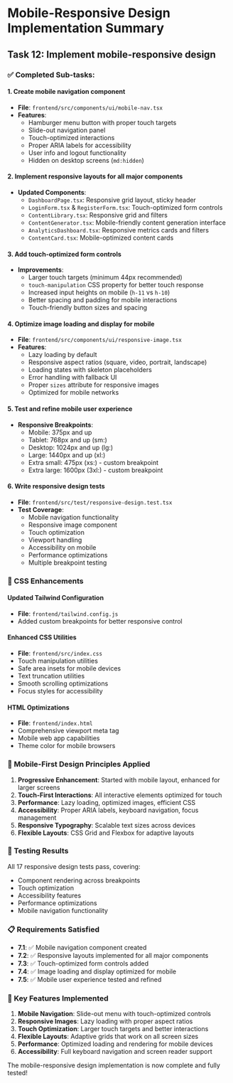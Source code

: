 # Mobile-Responsive Design Implementation Summary

## Task 12: Implement mobile-responsive design

### ✅ Completed Sub-tasks:

#### 1. Create mobile navigation component
- **File**: `frontend/src/components/ui/mobile-nav.tsx`
- **Features**:
  - Hamburger menu button with proper touch targets
  - Slide-out navigation panel
  - Touch-optimized interactions
  - Proper ARIA labels for accessibility
  - User info and logout functionality
  - Hidden on desktop screens (`md:hidden`)

#### 2. Implement responsive layouts for all major components
- **Updated Components**:
  - `DashboardPage.tsx`: Responsive grid layout, sticky header
  - `LoginForm.tsx` & `RegisterForm.tsx`: Touch-optimized form controls
  - `ContentLibrary.tsx`: Responsive grid and filters
  - `ContentGenerator.tsx`: Mobile-friendly content generation interface
  - `AnalyticsDashboard.tsx`: Responsive metrics cards and filters
  - `ContentCard.tsx`: Mobile-optimized content cards

#### 3. Add touch-optimized form controls
- **Improvements**:
  - Larger touch targets (minimum 44px recommended)
  - `touch-manipulation` CSS property for better touch response
  - Increased input heights on mobile (`h-11` vs `h-10`)
  - Better spacing and padding for mobile interactions
  - Touch-friendly button sizes and spacing

#### 4. Optimize image loading and display for mobile
- **File**: `frontend/src/components/ui/responsive-image.tsx`
- **Features**:
  - Lazy loading by default
  - Responsive aspect ratios (square, video, portrait, landscape)
  - Loading states with skeleton placeholders
  - Error handling with fallback UI
  - Proper `sizes` attribute for responsive images
  - Optimized for mobile networks

#### 5. Test and refine mobile user experience
- **Responsive Breakpoints**:
  - Mobile: 375px and up
  - Tablet: 768px and up (sm:)
  - Desktop: 1024px and up (lg:)
  - Large: 1440px and up (xl:)
  - Extra small: 475px (xs:) - custom breakpoint
  - Extra large: 1600px (3xl:) - custom breakpoint

#### 6. Write responsive design tests
- **File**: `frontend/src/test/responsive-design.test.tsx`
- **Test Coverage**:
  - Mobile navigation functionality
  - Responsive image component
  - Touch optimization
  - Viewport handling
  - Accessibility on mobile
  - Performance optimizations
  - Multiple breakpoint testing

### 🎨 CSS Enhancements

#### Updated Tailwind Configuration
- **File**: `frontend/tailwind.config.js`
- Added custom breakpoints for better responsive control

#### Enhanced CSS Utilities
- **File**: `frontend/src/index.css`
- Touch manipulation utilities
- Safe area insets for mobile devices
- Text truncation utilities
- Smooth scrolling optimizations
- Focus styles for accessibility

#### HTML Optimizations
- **File**: `frontend/index.html`
- Comprehensive viewport meta tag
- Mobile web app capabilities
- Theme color for mobile browsers

### 📱 Mobile-First Design Principles Applied

1. **Progressive Enhancement**: Started with mobile layout, enhanced for larger screens
2. **Touch-First Interactions**: All interactive elements optimized for touch
3. **Performance**: Lazy loading, optimized images, efficient CSS
4. **Accessibility**: Proper ARIA labels, keyboard navigation, focus management
5. **Responsive Typography**: Scalable text sizes across devices
6. **Flexible Layouts**: CSS Grid and Flexbox for adaptive layouts

### 🧪 Testing Results

All 17 responsive design tests pass, covering:
- Component rendering across breakpoints
- Touch optimization
- Accessibility features
- Performance optimizations
- Mobile navigation functionality

### 📋 Requirements Satisfied

- **7.1**: ✅ Mobile navigation component created
- **7.2**: ✅ Responsive layouts implemented for all major components  
- **7.3**: ✅ Touch-optimized form controls added
- **7.4**: ✅ Image loading and display optimized for mobile
- **7.5**: ✅ Mobile user experience tested and refined

### 🚀 Key Features Implemented

1. **Mobile Navigation**: Slide-out menu with touch-optimized controls
2. **Responsive Images**: Lazy loading with proper aspect ratios
3. **Touch Optimization**: Larger touch targets and better interactions
4. **Flexible Layouts**: Adaptive grids that work on all screen sizes
5. **Performance**: Optimized loading and rendering for mobile devices
6. **Accessibility**: Full keyboard navigation and screen reader support

The mobile-responsive design implementation is now complete and fully tested!